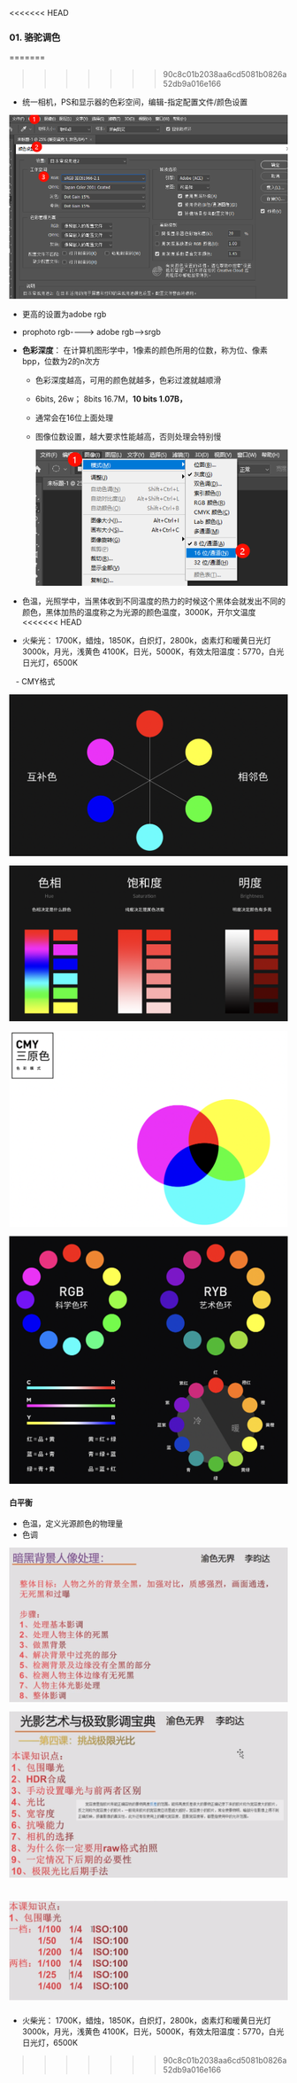 <<<<<<< HEAD
### 01. 骆驼调色

=======
>>>>>>> 90c8c01b2038aa6cd5081b0826a52db9a016e166
- 统一相机，PS和显示器的色彩空间，编辑-指定配置文件/颜色设置

![image-20240723234430293](./assets/image-20240723234430293.png)

- 更高的设置为adobe rgb

- prophoto rgb----> adobe rgb-->srgb

- **色彩深度**： 在计算机图形学中，1像素的颜色所用的位数，称为位、像素 bpp，位数为2的n次方
  
  - 色彩深度越高，可用的颜色就越多，色彩过渡就越顺滑
  
  - 6bits, 26w； 8bits 16.7M，**10 bits 1.07B，**
  
  - 通常会在16位上面处理
  
  - 图像位数设置，越大要求性能越高，否则处理会特别慢
    
    ![image-20240725001708983](./assets/image-20240725001708983.png)

- 色温，光照学中，当黑体收到不同温度的热力的时候这个黑体会就发出不同的颜色，黑体加热的温度称之为光源的颜色温度，3000K，开尔文温度
<<<<<<< HEAD

- 火柴光： 1700K，蜡烛，1850K，白炽灯，2800k，卤素灯和暖黄日光灯 3000k，月光，浅黄色 4100K，日光，5000K，有效太阳温度：5770，白光日光灯，6500K

   - CMY格式

![image-20250222220839378](assets/image-20250222220839378.png)

![image-20250222220856636](assets/image-20250222220856636.png)

![image-20250222220919530](assets/image-20250222220919530.png)

![image-20250222220945608](assets/image-20250222220945608.png)

#### 白平衡

- 色温，定义光源颜色的物理量
- 色调

![image-20250228221239568](assets/image-20250228221239568.png)

![image-20250228223203713](assets/image-20250228223203713.png)

![image-20250228223811124](assets/image-20250228223811124.png)
=======

- 火柴光： 1700K，蜡烛，1850K，白炽灯，2800k，卤素灯和暖黄日光灯 3000k，月光，浅黄色 4100K，日光，5000K，有效太阳温度：5770，白光日光灯，6500K
>>>>>>> 90c8c01b2038aa6cd5081b0826a52db9a016e166
